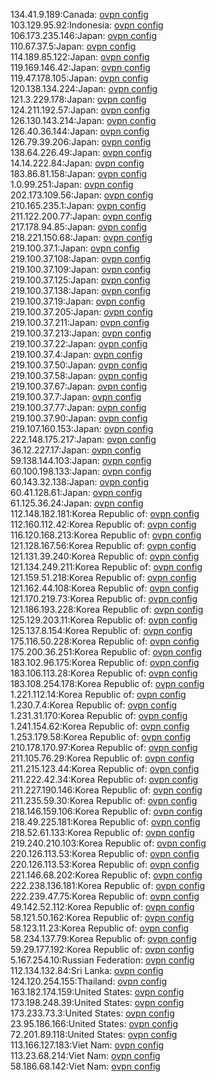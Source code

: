 134.41.9.189:Canada: [ovpn config](vpn/134_41_9_189.ovpn)  
103.129.95.92:Indonesia: [ovpn config](vpn/103_129_95_92.ovpn)  
106.173.235.146:Japan: [ovpn config](vpn/106_173_235_146.ovpn)  
110.67.37.5:Japan: [ovpn config](vpn/110_67_37_5.ovpn)  
114.189.85.122:Japan: [ovpn config](vpn/114_189_85_122.ovpn)  
119.169.146.42:Japan: [ovpn config](vpn/119_169_146_42.ovpn)  
119.47.178.105:Japan: [ovpn config](vpn/119_47_178_105.ovpn)  
120.138.134.224:Japan: [ovpn config](vpn/120_138_134_224.ovpn)  
121.3.229.178:Japan: [ovpn config](vpn/121_3_229_178.ovpn)  
124.211.192.57:Japan: [ovpn config](vpn/124_211_192_57.ovpn)  
126.130.143.214:Japan: [ovpn config](vpn/126_130_143_214.ovpn)  
126.40.36.144:Japan: [ovpn config](vpn/126_40_36_144.ovpn)  
126.79.39.206:Japan: [ovpn config](vpn/126_79_39_206.ovpn)  
138.64.226.49:Japan: [ovpn config](vpn/138_64_226_49.ovpn)  
14.14.222.84:Japan: [ovpn config](vpn/14_14_222_84.ovpn)  
183.86.81.158:Japan: [ovpn config](vpn/183_86_81_158.ovpn)  
1.0.99.251:Japan: [ovpn config](vpn/1_0_99_251.ovpn)  
202.173.109.56:Japan: [ovpn config](vpn/202_173_109_56.ovpn)  
210.165.235.1:Japan: [ovpn config](vpn/210_165_235_1.ovpn)  
211.122.200.77:Japan: [ovpn config](vpn/211_122_200_77.ovpn)  
217.178.94.85:Japan: [ovpn config](vpn/217_178_94_85.ovpn)  
218.221.150.68:Japan: [ovpn config](vpn/218_221_150_68.ovpn)  
219.100.37.1:Japan: [ovpn config](vpn/219_100_37_1.ovpn)  
219.100.37.108:Japan: [ovpn config](vpn/219_100_37_108.ovpn)  
219.100.37.109:Japan: [ovpn config](vpn/219_100_37_109.ovpn)  
219.100.37.125:Japan: [ovpn config](vpn/219_100_37_125.ovpn)  
219.100.37.138:Japan: [ovpn config](vpn/219_100_37_138.ovpn)  
219.100.37.19:Japan: [ovpn config](vpn/219_100_37_19.ovpn)  
219.100.37.205:Japan: [ovpn config](vpn/219_100_37_205.ovpn)  
219.100.37.211:Japan: [ovpn config](vpn/219_100_37_211.ovpn)  
219.100.37.213:Japan: [ovpn config](vpn/219_100_37_213.ovpn)  
219.100.37.22:Japan: [ovpn config](vpn/219_100_37_22.ovpn)  
219.100.37.4:Japan: [ovpn config](vpn/219_100_37_4.ovpn)  
219.100.37.50:Japan: [ovpn config](vpn/219_100_37_50.ovpn)  
219.100.37.58:Japan: [ovpn config](vpn/219_100_37_58.ovpn)  
219.100.37.67:Japan: [ovpn config](vpn/219_100_37_67.ovpn)  
219.100.37.7:Japan: [ovpn config](vpn/219_100_37_7.ovpn)  
219.100.37.77:Japan: [ovpn config](vpn/219_100_37_77.ovpn)  
219.100.37.90:Japan: [ovpn config](vpn/219_100_37_90.ovpn)  
219.107.160.153:Japan: [ovpn config](vpn/219_107_160_153.ovpn)  
222.148.175.217:Japan: [ovpn config](vpn/222_148_175_217.ovpn)  
36.12.227.17:Japan: [ovpn config](vpn/36_12_227_17.ovpn)  
59.138.144.103:Japan: [ovpn config](vpn/59_138_144_103.ovpn)  
60.100.198.133:Japan: [ovpn config](vpn/60_100_198_133.ovpn)  
60.143.32.138:Japan: [ovpn config](vpn/60_143_32_138.ovpn)  
60.41.128.61:Japan: [ovpn config](vpn/60_41_128_61.ovpn)  
61.125.36.24:Japan: [ovpn config](vpn/61_125_36_24.ovpn)  
112.148.182.181:Korea Republic of: [ovpn config](vpn/112_148_182_181.ovpn)  
112.160.112.42:Korea Republic of: [ovpn config](vpn/112_160_112_42.ovpn)  
116.120.168.213:Korea Republic of: [ovpn config](vpn/116_120_168_213.ovpn)  
121.128.167.56:Korea Republic of: [ovpn config](vpn/121_128_167_56.ovpn)  
121.131.39.240:Korea Republic of: [ovpn config](vpn/121_131_39_240.ovpn)  
121.134.249.211:Korea Republic of: [ovpn config](vpn/121_134_249_211.ovpn)  
121.159.51.218:Korea Republic of: [ovpn config](vpn/121_159_51_218.ovpn)  
121.162.44.108:Korea Republic of: [ovpn config](vpn/121_162_44_108.ovpn)  
121.170.219.73:Korea Republic of: [ovpn config](vpn/121_170_219_73.ovpn)  
121.186.193.228:Korea Republic of: [ovpn config](vpn/121_186_193_228.ovpn)  
125.129.203.11:Korea Republic of: [ovpn config](vpn/125_129_203_11.ovpn)  
125.137.8.154:Korea Republic of: [ovpn config](vpn/125_137_8_154.ovpn)  
175.116.50.228:Korea Republic of: [ovpn config](vpn/175_116_50_228.ovpn)  
175.200.36.251:Korea Republic of: [ovpn config](vpn/175_200_36_251.ovpn)  
183.102.96.175:Korea Republic of: [ovpn config](vpn/183_102_96_175.ovpn)  
183.106.113.28:Korea Republic of: [ovpn config](vpn/183_106_113_28.ovpn)  
183.108.254.178:Korea Republic of: [ovpn config](vpn/183_108_254_178.ovpn)  
1.221.112.14:Korea Republic of: [ovpn config](vpn/1_221_112_14.ovpn)  
1.230.7.4:Korea Republic of: [ovpn config](vpn/1_230_7_4.ovpn)  
1.231.31.170:Korea Republic of: [ovpn config](vpn/1_231_31_170.ovpn)  
1.241.154.62:Korea Republic of: [ovpn config](vpn/1_241_154_62.ovpn)  
1.253.179.58:Korea Republic of: [ovpn config](vpn/1_253_179_58.ovpn)  
210.178.170.97:Korea Republic of: [ovpn config](vpn/210_178_170_97.ovpn)  
211.105.76.29:Korea Republic of: [ovpn config](vpn/211_105_76_29.ovpn)  
211.215.123.44:Korea Republic of: [ovpn config](vpn/211_215_123_44.ovpn)  
211.222.42.34:Korea Republic of: [ovpn config](vpn/211_222_42_34.ovpn)  
211.227.190.146:Korea Republic of: [ovpn config](vpn/211_227_190_146.ovpn)  
211.235.59.30:Korea Republic of: [ovpn config](vpn/211_235_59_30.ovpn)  
218.146.159.106:Korea Republic of: [ovpn config](vpn/218_146_159_106.ovpn)  
218.49.225.181:Korea Republic of: [ovpn config](vpn/218_49_225_181.ovpn)  
218.52.61.133:Korea Republic of: [ovpn config](vpn/218_52_61_133.ovpn)  
219.240.210.103:Korea Republic of: [ovpn config](vpn/219_240_210_103.ovpn)  
220.126.113.53:Korea Republic of: [ovpn config](vpn/220_126_113_53.ovpn)  
220.126.113.53:Korea Republic of: [ovpn config](vpn/220_126_113_53.ovpn)  
221.146.68.202:Korea Republic of: [ovpn config](vpn/221_146_68_202.ovpn)  
222.238.136.181:Korea Republic of: [ovpn config](vpn/222_238_136_181.ovpn)  
222.239.47.75:Korea Republic of: [ovpn config](vpn/222_239_47_75.ovpn)  
49.142.52.112:Korea Republic of: [ovpn config](vpn/49_142_52_112.ovpn)  
58.121.50.162:Korea Republic of: [ovpn config](vpn/58_121_50_162.ovpn)  
58.123.11.23:Korea Republic of: [ovpn config](vpn/58_123_11_23.ovpn)  
58.234.137.79:Korea Republic of: [ovpn config](vpn/58_234_137_79.ovpn)  
59.29.177.192:Korea Republic of: [ovpn config](vpn/59_29_177_192.ovpn)  
5.167.254.10:Russian Federation: [ovpn config](vpn/5_167_254_10.ovpn)  
112.134.132.84:Sri Lanka: [ovpn config](vpn/112_134_132_84.ovpn)  
124.120.254.155:Thailand: [ovpn config](vpn/124_120_254_155.ovpn)  
163.182.174.159:United States: [ovpn config](vpn/163_182_174_159.ovpn)  
173.198.248.39:United States: [ovpn config](vpn/173_198_248_39.ovpn)  
173.233.73.3:United States: [ovpn config](vpn/173_233_73_3.ovpn)  
23.95.186.166:United States: [ovpn config](vpn/23_95_186_166.ovpn)  
72.201.89.118:United States: [ovpn config](vpn/72_201_89_118.ovpn)  
113.166.127.183:Viet Nam: [ovpn config](vpn/113_166_127_183.ovpn)  
113.23.68.214:Viet Nam: [ovpn config](vpn/113_23_68_214.ovpn)  
58.186.68.142:Viet Nam: [ovpn config](vpn/58_186_68_142.ovpn)  
